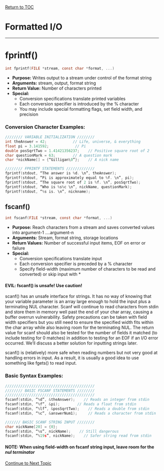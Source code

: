 <a href="https://github.com/CyberTrainingUSAF/05-C-Programming/blob/master/00-Table-of-Contents.md" rel="Return to TOC"> Return to TOC </a>

# Formatted I/O

---

# fprintf\(\)

```c
int fprintf(FILE *stream, const char *format, ...)
```

* **Purpose:** Writes output to a stream under control of the format string
* **Arguments:** stream, output, format string
* **Return Value:** Number of characters printed
* **Special:**
  * Conversion specifications translate printed variables
  * Each conversion specifier is introduced by the % character
  * You may include special formatting flags, set field width, and precision

### Conversion Character Examples:

```c
//////// VARIABLE INITIALIZATION ////////
int theAnswer = 42;            // Life, universe, & everything
float pi = 3.141592;            // Pi
double posSqrtTwo = 1.41421356237;    // Positive square root of 2
char questionMark = 63;        // A question mark
char *nickName[] = {“Gilligan\0”};    // A nick name

//////// FPRINTF STATEMENTS /////////////
fprintf(stdout, “The answer is %d. \n”, theAnswer);
fprintf(stdout, “Pi is approximately equal to %f. \n”, pi);
fprintf(stdout, “The square root of 2 is %f. \n”, posSqrtTwo);
fprintf(stdout, “Who is %s%c \n”, nickName, questionMark);
fprintf(stdout, “%s is. \n”, nickname);
```

## fscanf\(\)

```c
int fscanf(FILE *stream, const char *format, ...)
```

* **Purpose:** Reach characters from a stream and saves converted values into argument-1 ....argument-n
* **Arguments:** Stream, format string, storage locations
* **Return Values:** Number of successful input items, EOF on error or failure
* **Special:**
  * Conversion specifications translate input
  * Each conversion specifier is preceded by a % character
  * Specify field-width \(maximum number of characters to be read and converted\) or skip input with \*

#### EVIL: fscanf\(\) is unsafe! Use caution!

scanf\(\) has an unsafe interface for strings. It has no way of knowing that your variable parameter is an array large enough to hold the input plus a terminating NUL character. Scanf will continue to read characters from stdin and store them in memory well past the end of your char array, causing a buffer overrun vulnerability. Safety precautions can be taken with field width specifiers but you still need to ensure the specified width fits within the char array while also leaving room for the terminating NUL. The return value for scanf should also be tested for the number of fields it matched \(to include testing for 0 matches\) in addition to testing for an EOF if an I/O error occurred. We’ll discuss a better solution for inputting strings later.

scanf\(\) is \(relatively\) more safe when reading numbers but not very good at handling errors in input. As a result, it is usually a good idea to use something like fgets\(\) to read input.

### Basic Syntax Examples:

```c
/////////////////////////////////////////
//////// BASIC FSCANF STATEMENTS ////////
/////////////////////////////////////////
fscanf(stdin, “%d”, &theAnswer);    // Reads an integer from stdin
fscanf(stdin, “%f”, &pi);        // Reads a float from stdin
fscanf(stdin, “%lf”, &posSqrtTwo);    // Reads a double from stdin
fscanf(stdin, “%c”, &answerNum1);     // Reads a character from stdin

/////// BASIC SCANF STRING INPUT ////////
char nickName[20] = {0};
fscanf(stdin, “%s”, nickName);    // Still dangerous
fscanf(stdin, “%19s”, nickName);    // Safer string read from stdin
```

#### NOTE: When using field-width on fscanf string input, leave room for the *nul terminator*

<a href="https://github.com/CyberTrainingUSAF/05-C-Programming/blob/master/05_Operators_expressions/README.md" rel="Continue to Next Topic"> Continue to Next Topic </a>


